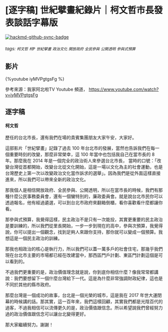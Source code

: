 # [逐字稿] 世紀擘畫紀錄片｜柯文哲市長發表談話字幕版

[![hackmd-github-sync-badge](https://hackmd.io/Cte5HXvyTtmqs0FQbfmEHw/badge)](https://hackmd.io/Cte5HXvyTtmqs0FQbfmEHw)


###### tags: `柯文哲` `柯P` `世紀擘畫` `政治文化` `開放政府` `全民參與` `公開透明` `參與式預算`

## 影片

{%youtube iyMVPgtgsFg %}

參考來源：我家阿北啦TV Youtube 頻道， https://www.youtube.com/watch?v=iyMVPgtgsFg


## 逐字稿

#### 柯文哲

歷任的台北市長，還有我們在場的貴賓集團朋友大家午安，大家好。

這部影片「世紀擘畫」記錄了過去 100 年台北市的發展，當然也告訴我們在每一個重要時刻的改變，那麼非常榮幸，這 100 年當中也包括我自己在當市長的 8 年。那麼我在 2014 年是一個完全的政治術人來參選台北市長， 當時的口號：「改變台灣從首都開始，改變台北從文化開始，這是一場以文化為主的社會運動，也是台灣歷史上第一次以改變政治文化當作訴求的選舉」。因為我們是從外面這樣直接進來，所以我們可以帶來全新的政治文化。

那我個人是相信開放政府、全民參與、公開透明，所以在當市長的時候，我們有那種什麼公民事務委員會，還有一個蠻特別的，廉政委員會。就是說台北市民你可以透過報名，他有經過遴選，可以到台北市政府來翻箱倒櫃，看你喜歡看什麼都讓你看。

那參與式預算，我覺得這樣，民主政治不是只有一次能投，其實更重要的民主政治是要訓練的，所以我們從里長開始，一步一步到現在的高中，參與次預算，我覺得說，你可以提出一個觀念，找到足夠人來跟你支持，那你就可以變成一個預算。我想這是一個民主政治的訓練。

那我也相政治的核心是執行力，所以我們可以蓋一萬多戶的社會住宅，那幾乎我們現在台北市主要的市場都已經在改建當中，那西區門戶計劃、東區門計劃這個是可以看到的。

不過我們更重要的是，政治價值理念就是說，你到底你相信什麼？像我常常都講說：我們要想留下一個什麼台灣給下一代。這是為什麼非常強調財政紀律，這也是不同於其他的縣市政府。

那麼台灣是一個成功的故事，台北是一個光榮的城市，這是我在 2017 年世大運閉幕的時候講的話。那其實，這一百年來，我們這樣回顧，其實我們都是光陰百代的過客，不過我相信可以流傳更久的是，政治價值跟信念。所以希望說我們曾經努力過的政治價值跟信念可以讓台北變得更好。

那大家繼續努力。謝謝！

